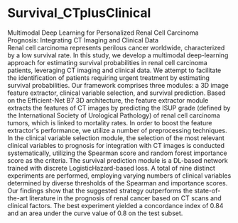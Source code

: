 # Survival_CTplusClinical
Multimodal Deep Learning for Personalized Renal Cell Carcinoma Prognosis: Integrating CT Imaging and Clinical Data<br>
Renal cell carcinoma represents perilous cancer worldwide, characterized by a low survival rate. In this study, we develop a multimodal deep-learning approach for estimating survival probabilities in renal cell carcinoma patients, leveraging CT imaging and clinical data. We attempt to facilitate the identification of patients requiring urgent treatment by estimating survival probabilities. Our framework comprises three modules: a 3D image feature extractor, clinical variable selection, and survival prediction. Based on the Efficient-Net B7 3D architecture, the feature extractor module extracts the features of CT images by predicting the ISUP grade (defined by the International Society of Urological Pathology) of renal cell carcinoma tumors, which is linked to mortality rates. In order to boost the feature extractor's performance, we utilize a number of preprocessing techniques. In the clinical variable selection module, the selection of the most relevant clinical variables to prognosis for integration with CT images is conducted systematically, utilizing the Spearman score and random forest importance score as the criteria. The survival prediction module is a DL-based network trained with discrete LogisticHazard-based loss. A total of nine distinct experiments are performed, employing varying numbers of clinical variables determined by diverse thresholds of the Spearman and importance scores. Our findings show that the suggested strategy outperforms the state-of-the-art literature in the prognosis of renal cancer based on CT scans and clinical factors. The best experiment yielded a concordance index of 0.84 and an area under the curve value of 0.8 on the test subset.
